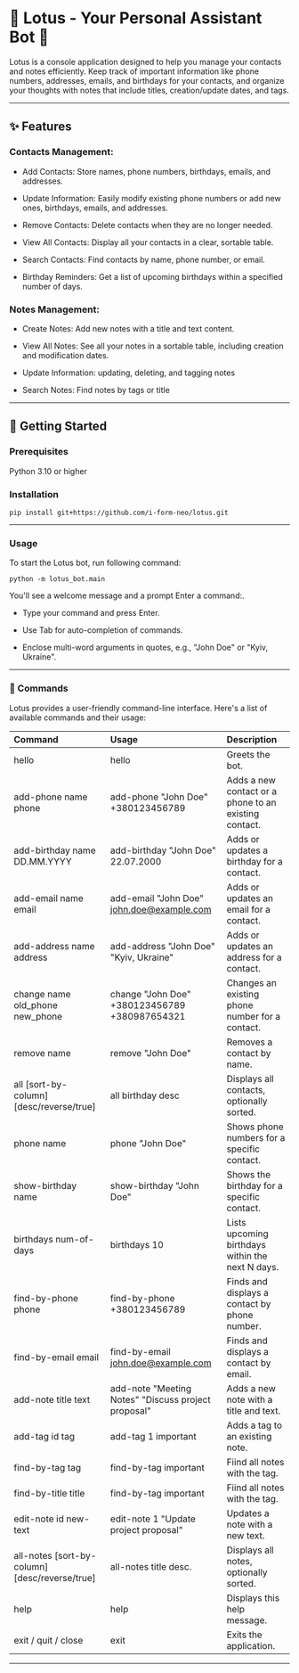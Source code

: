 # 🪷 **Lotus** - Your Personal Assistant Bot 🪷

Lotus is a console application designed to help you manage your contacts and notes efficiently. Keep track of important information like phone numbers, addresses, emails, and birthdays for your contacts, and organize your thoughts with notes that include titles, creation/update dates, and tags.

---

## ✨ Features
### Contacts Management:

* Add Contacts: Store names, phone numbers, birthdays, emails, and addresses.

* Update Information: Easily modify existing phone numbers or add new ones, birthdays, emails, and addresses.

* Remove Contacts: Delete contacts when they are no longer needed.

* View All Contacts: Display all your contacts in a clear, sortable table.

* Search Contacts: Find contacts by name, phone number, or email.

* Birthday Reminders: Get a list of upcoming birthdays within a specified number of days.

### Notes Management:

* Create Notes: Add new notes with a title and text content.

* View All Notes: See all your notes in a sortable table, including creation and modification dates.

* Update Information: updating, deleting, and tagging notes

* Search Notes: Find notes by tags or title

---

## 🚀 Getting Started

### Prerequisites

Python 3.10 or higher

### Installation
`pip install git+https://github.com/i-form-neo/lotus.git`

---

### Usage

To start the Lotus bot, run following command:

`python -m lotus_bot.main`

You'll see a welcome message and a prompt Enter a command:.

* Type your command and press Enter.

* Use Tab for auto-completion of commands.

* Enclose multi-word arguments in quotes, e.g., "John Doe" or "Kyiv, Ukraine".

---

### 📝 Commands

Lotus provides a user-friendly command-line interface. Here's a list of available commands and their usage:

| Command                        | Usage                                         | Description                                                  |
| :----------------------------- | :---------------------------------------------| :------------------------------------------------------------|
| hello                          | hello                                         | Greets the bot.                                              |
| add-phone name phone           | add-phone "John Doe" +380123456789            | Adds a new contact or a phone to an existing contact.        |
| add-birthday name DD.MM.YYYY   | add-birthday "John Doe" 22.07.2000            | Adds or updates a birthday for a contact.                    |
| add-email	name email           | add-email "John Doe" john.doe@example.com     | Adds or updates an email for a contact.                      |
| add-address name address       | add-address "John Doe" "Kyiv, Ukraine"        | Adds or updates an address for a contact.                    |
| change name old_phone new_phone| change "John Doe" +380123456789 +380987654321 | Changes an existing phone number for a contact.              |
| remove name                    | remove "John Doe"                             | Removes a contact by name.                                   |
| all [sort-by-column] [desc/reverse/true]| all birthday desc                    | Displays all contacts, optionally sorted.                    |
| phone name                     | phone "John Doe"                              | Shows phone numbers for a specific contact.                  |
| show-birthday	name             | show-birthday "John Doe"                      | Shows the birthday for a specific contact.                   |
| birthdays	num-of-days          | birthdays 10                                  | Lists upcoming birthdays within the next N days.             |
| find-by-phone	phone            | find-by-phone +380123456789                   | Finds and displays a contact by phone number.                |
| find-by-email email	         | find-by-email john.doe@example.com            | Finds and displays a contact by email.                       |
| add-note title text            | add-note "Meeting Notes" "Discuss project proposal" | Adds a new note with a title and text.                 |
| add-tag id tag                 | add-tag 1 important                           | Adds a tag to an existing note.                              |
| find-by-tag tag                | find-by-tag important                         | Fiind all notes with the tag.                                |
| find-by-title title            | find-by-tag important                         | Fiind all notes with the tag.                                |
| edit-note id new-text          | edit-note 1 "Update project proposal"         | Updates a note with a new text.                              |
| all-notes [sort-by-column] [desc/reverse/true] | all-notes title desc.         | Displays all notes, optionally sorted.                       |
| help                           | help                                          | Displays this help message.                                  |
| exit / quit / close            | exit                                          | Exits the application.                                       |

---
